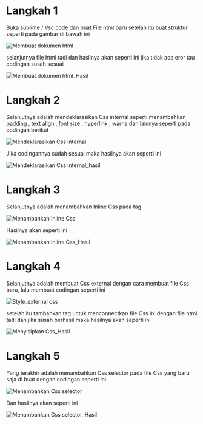 # Langkah 1
Buka sublime / Vsc code dan buat File html baru setelah itu buat struktur seperti pada gambar di bawah ini

![Membuat dokumen html](https://user-images.githubusercontent.com/81844622/113709234-739cf500-970c-11eb-8a23-fcfb27990e7e.png)

selanjutnya file html tadi dan hasilnya akan seperti ini jika tidak ada eror tau codingan susah sesuai

![Membuat dokumen html_Hasil](https://user-images.githubusercontent.com/81844622/113999623-66a31180-9884-11eb-863b-d6debab12097.png)
 
 # Langkah 2
 Selanjutnya adalah mendeklarasikan Css internal seperti menambahkan padding , text align , font size , hyperlink , warna dan lainnya seperti pada codingan berikut
 
 ![Mendeklarasikan Css internal](https://user-images.githubusercontent.com/81844622/113999961-b97cc900-9884-11eb-8d75-0c8c2e812b71.png)

 Jika codingannya sudah sesuai maka hasilnya akan seperti ini  
 
 ![Mendeklarasikan Css internal_hasil](https://user-images.githubusercontent.com/81844622/114000182-f5b02980-9884-11eb-8f44-a3def195b6cc.png)

# Langkah 3

Selanjutnya adalah menambahkan Inline Css pada tag <p> 
 
![Menambahkan Inline Css](https://user-images.githubusercontent.com/81844622/114000925-a6b6c400-9885-11eb-828c-5bf138c4c3ae.png)

Hasilnya akan seperti ini 

![Menambahkan Inline Css_Hasil](https://user-images.githubusercontent.com/81844622/114001003-bb935780-9885-11eb-82be-2199be68b671.png)

# Langkah 4

Selanjutnya adalah membuat Css external dengan cara membuat file Css baru, lalu membuat codingan seperti ini

![Style_external css](https://user-images.githubusercontent.com/81844622/114001811-7a4f7780-9886-11eb-97ad-ab9be3798605.png)

setelah itu tambahkan tag <link> untuk menconnectkan file Css ini dengan file html tadi dan jika susah berhasil maka hasilnya akan seperti ini

![Menyisipkan Css_Hasil](https://user-images.githubusercontent.com/81844622/114002174-d74b2d80-9886-11eb-9523-e8500700b5e4.png)

# Langkah 5

Yang terakhir adalah menambahkan Css selector pada file Css yang baru saja di buat dengan codingan seperti ini 

![Menambahkan Css selector](https://user-images.githubusercontent.com/81844622/114002527-25f8c780-9887-11eb-9e99-3b44d6328205.png)

Dan hasilnya akan seperti ini

![Menambahkan Css selector_Hasil](https://user-images.githubusercontent.com/81844622/114002620-3a3cc480-9887-11eb-8f47c-ffcc0ac14ca.png)

